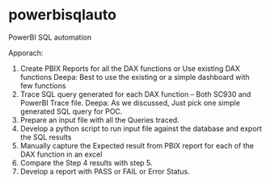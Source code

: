 # powerbisqlauto
PowerBI SQL automation

Apporach:

1.	Create PBIX Reports for all the DAX functions or Use existing DAX functions
Deepa: Best to use the existing or a simple dashboard with few functions
2.	Trace SQL query generated for each DAX function – Both SC930 and PowerBI Trace file.
Deepa: As we discussed, Just pick one simple generated SQL query for POC.
3.	Prepare an input file with all the Queries traced.
4.	Develop a python script to run input file against the database and export the SQL results 
5.	Manually capture the Expected result from PBIX report for each of the DAX function in an excel
6.	Compare the Step 4 results with step 5.
7.	Develop a report with PASS or FAIL or Error Status.

